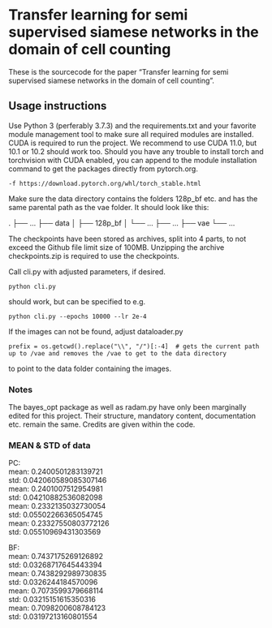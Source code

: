 # Transfer learning for semi supervised siamese networks in the domain of cell counting
These is the sourcecode for the paper “Transfer learning for semi supervised siamese networks in the domain of cell counting”.

## Usage instructions
Use Python 3 (perferably 3.7.3) and the requirements.txt and your favorite module management tool to make sure all required modules are installed. CUDA is required to run the project. We recommend to use CUDA 11.0, but 10.1 or 10.2 should work too. Should you have any trouble to install torch and torchvision with CUDA enabled, you can append to the module installation command to get the packages directly from pytorch.org.

```
-f https://download.pytorch.org/whl/torch_stable.html
```

Make sure the data directory contains the folders 128p_bf etc. and has the same parental path as the vae folder. It should look like this:

 .
    ├── ...
    ├── data 
	│	├── 128p_bf
	│	└── ...
    ├── ...
    ├── vae
    └── ...

The checkpoints have been stored as archives, split into 4 parts, to not exceed the Github file limit size of 100MB. Unzipping the archive checkpoints.zip is required to use the checkpoints.

Call cli.py with adjusted parameters, if desired.

```
python cli.py 
```

should work, but can be specified to e.g.

```
python cli.py --epochs 10000 --lr 2e-4
```

If the images can not be found, adjust dataloader.py

```
prefix = os.getcwd().replace("\\", "/")[:-4]  # gets the current path up to /vae and removes the /vae to get to the data directory
```

to point to the data folder containing the images.

### Notes
The bayes_opt package as well as radam.py have only been marginally edited for this project. Their structure, mandatory content, documentation etc. remain the same. Credits are given within the code.

### MEAN & STD of data
PC:  
mean: 0.2400501283139721  
std:  0.042060589085307146  
mean: 0.2401007512954981  
std:  0.04210882536082098  
mean: 0.2332135032730054  
std:  0.05502266365054745  
mean: 0.23327550803772126  
std:  0.05510969431303569  

BF:  
mean: 0.7437175269126892  
std:  0.03268717645443394  
mean: 0.7438292989730835  
std:  0.0326244184570096  
mean: 0.7073599379668114  
std:  0.03215151615350316  
mean: 0.7098200608784123  
std:  0.03197213160801554  
